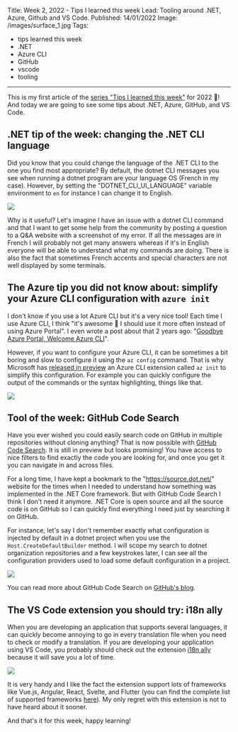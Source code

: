 Title: Week 2, 2022 - Tips I learned this week
Lead: Tooling around .NET, Azure, Github and VS Code.
Published: 14/01/2022
Image: /images/surface_1.jpg
Tags:
  - tips learned this week
  - .NET
  - Azure CLI
  - GitHub
  - vscode
  - tooling
---

This is my first article of the [series "Tips I learned this week"](https://www.techwatching.dev/tags/tips-learned-this-week/) for 2022 🚀! And today we are going to see some tips about .NET, Azure, GitHub, and VS Code.

## .NET tip of the week: changing the .NET CLI language

Did you know that you could change the language of the .NET CLI to the one you find most appropriate? By default, the dotnet CLI messages you see when running a dotnet program are your language OS (French in my case). However, by setting the "DOTNET_CLI_UI_LANGUAGE" variable environment to `en` for instance I can change it to English.

<img src="/posts/images/w022022tips_dotnet_cli.png" class="img-fluid centered-img">

Why is it useful? Let's imagine I have an issue with a dotnet CLI command and that I want to get some help from the community by posting a question to a Q&A website with a screenshot of my error. If all the messages are in French I will probably not get many answers whereas if it's in English everyone will be able to understand what my commands are doing. There is also the fact that sometimes French accents and special characters are not well displayed by some terminals. 

## The Azure tip you did not know about: simplify your Azure CLI configuration with `azure init`

I don't know if you use a lot Azure CLI but it's a very nice tool! Each time I use Azure CLI, I think "it's awesome 🤩 I should use it more often instead of using Azure Portal". I even wrote a post about that 2 years ago: "[Goodbye Azure Portal, Welcome Azure CLI](https://www.techwatching.dev/posts/welcome-azure-cli)".

However, if you want to configure your Azure CLI, it can be sometimes a bit boring and slow to configure it using the `az config` command. That is why Microsoft has [released in preview](https://techcommunity.microsoft.com/t5/azure-tools-blog/streamline-configuring-azure-cli-with-az-init/ba-p/3051810) an Azure CLI extension called `az init` to simplify this configuration. For example you can quickly configure the output of the commands or the syntax highlighting, things like that.

<img src="/posts/images/w022022tips_az_init.png" class="img-fluid centered-img">

## Tool of the week: GitHub Code Search

Have you ever wished you could easily search code on GitHub in multiple repositories without cloning anything? That is now possible with [GitHub Code Search](https://cs.github.com/). It is still in preview but looks promising! You have access to nice filters to find exactly the code you are looking for, and once you get it you can navigate in and across files.

For a long time, I have kept a bookmark to the "https://source.dot.net/" website for the times when I needed to understand how something was implemented in the .NET Core framework. But with GitHub Code Search I think I don't need it anymore. .NET Core is open source and all the source code is on GitHub so I can quickly find everything I need just by searching it on GitHub.

For instance, let's say I don't remember exactly what configuration is injected by default in a dotnet project when you use the `Host.CreateDefaultBuilder` method. I will scope my search to dotnet organization repositories and a few keystrokes later, I can see all the configuration providers used to load some default configuration in a project.

<img src="/posts/images/w022022tips_githu_cs.gif" class="img-fluid centered-img">

You can read more about GitHub Code Search on [GitHub's blog](https://github.blog/2021-12-08-improving-github-code-search/).

## The VS Code extension you should try: i18n ally

When you are developing an application that supports several languages, it can quickly become annoying to go in every translation file when you need to check or modify a translation. If you are developing your application using VS Code, you probably should check out the extension [i18n ally](https://github.com/lokalise/i18n-ally) because it will save you a lot of time.

<img src="/posts/images/w222021tips_i18n_ally.png" class="img-fluid centered-img">

It is very handy and I like the fact the extension support lots of frameworks like Vue.js, Angular, React, Svelte, and Flutter (you can find the complete list of supported frameworks [here](https://github.com/lokalise/i18n-ally/wiki/Supported-Frameworks)). My only regret with this extension is not to have heard about it sooner.

And that's it for this week, happy learning!